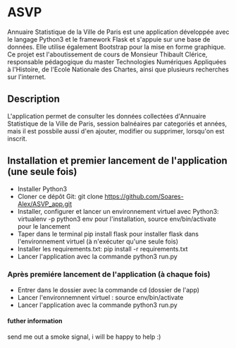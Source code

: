 # ASVP

Annuaire Statistique de la Ville de Paris est une application développée avec le langage Python3 et le framework Flask et s'appuie sur une base de données. Elle utilise également Bootstrap pour la mise en forme graphique. Ce projet est l'aboutissement de cours de Monsieur Thibault Clérice, responsable pédagogique du master Technologies Numériques Appliquées à l'Histoire, de l'Ecole Nationale des Chartes, ainsi que plusieurs recherches sur l'internet.


## Description

L'application permet de consulter les données collectées d'Annuaire Statistique de la Ville de Paris, session balnéaires par categoriés et années, mais il est possbile aussi d'en ajouter, modifier ou supprimer, lorsqu'on est inscrit.



## Installation et premier lancement de l'application (une seule fois)


  - Installer Python3
  - Cloner ce dépôt Git: git clone https://github.com/Soares-Alex/ASVP_app.git
  - Installer, configurer et lancer un environnement virtuel avec Python3: virtualenv -p python3 env pour l'installation, source env/bin/activate pour le lancement
  - Taper dans le terminal pip install flask pour installer flask dans l'environnement virtuel (à n'exécuter qu'une seule fois)
  - Installer les requirements.txt: pip install -r requirements.txt
  - Lancer l'application avec la commande python3 run.py


### Après premiére lancement de l'application (à chaque fois)

 
   - Entrer dans le dossier avec la commande cd (dossier de l'app)
   - Lancer l'environnemnent virtuel : source env/bin/activate
   - Lancer l'application avec la commande python3 run.py

  

#### futher information

send me out a smoke signal, i will be happy to help :)




